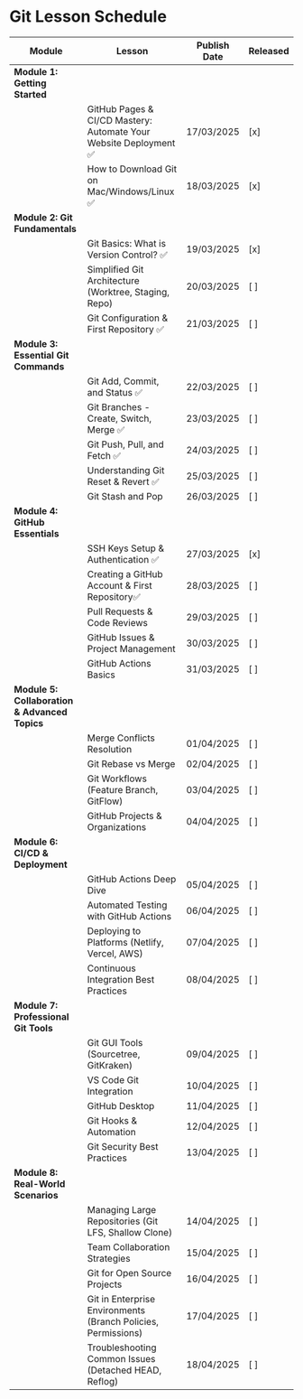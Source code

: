 # Git Lesson Schedule

| **Module**                                    | **Lesson**                                                        | **Publish Date** | **Released** |
| --------------------------------------------- | ----------------------------------------------------------------- | ---------------- | ------------ |
| **Module 1: Getting Started**                 |                                                                   |                  |              |
|                                               | GitHub Pages & CI/CD Mastery: Automate Your Website Deployment ✅ | 17/03/2025       | [x]          |
|                                               | How to Download Git on Mac/Windows/Linux ✅                       | 18/03/2025       | [x]          |
| **Module 2: Git Fundamentals**                |                                                                   |                  |              |
|                                               | Git Basics: What is Version Control? ✅                           | 19/03/2025       | [x]          |
|                                               | Simplified Git Architecture (Worktree, Staging, Repo)             | 20/03/2025       | [ ]          |
|                                               | Git Configuration & First Repository ✅                           | 21/03/2025       | [ ]          |
| **Module 3: Essential Git Commands**          |                                                                   |                  |              |
|                                               | Git Add, Commit, and Status ✅                                    | 22/03/2025       | [ ]          |
|                                               | Git Branches - Create, Switch, Merge ✅                           | 23/03/2025       | [ ]          |
|                                               | Git Push, Pull, and Fetch ✅                                      | 24/03/2025       | [ ]          |
|                                               | Understanding Git Reset & Revert ✅                               | 25/03/2025       | [ ]          |
|                                               | Git Stash and Pop                                                 | 26/03/2025       | [ ]          |
| **Module 4: GitHub Essentials**               |                                                                   |                  |              |
|                                               | SSH Keys Setup & Authentication ✅                                | 27/03/2025       | [x]          |
|                                               | Creating a GitHub Account & First Repository✅                    | 28/03/2025       | [ ]          |
|                                               | Pull Requests & Code Reviews                                      | 29/03/2025       | [ ]          |
|                                               | GitHub Issues & Project Management                                | 30/03/2025       | [ ]          |
|                                               | GitHub Actions Basics                                             | 31/03/2025       | [ ]          |
| **Module 5: Collaboration & Advanced Topics** |                                                                   |                  |              |
|                                               | Merge Conflicts Resolution                                        | 01/04/2025       | [ ]          |
|                                               | Git Rebase vs Merge                                               | 02/04/2025       | [ ]          |
|                                               | Git Workflows (Feature Branch, GitFlow)                           | 03/04/2025       | [ ]          |
|                                               | GitHub Projects & Organizations                                   | 04/04/2025       | [ ]          |
| **Module 6: CI/CD & Deployment**              |                                                                   |                  |              |
|                                               | GitHub Actions Deep Dive                                          | 05/04/2025       | [ ]          |
|                                               | Automated Testing with GitHub Actions                             | 06/04/2025       | [ ]          |
|                                               | Deploying to Platforms (Netlify, Vercel, AWS)                     | 07/04/2025       | [ ]          |
|                                               | Continuous Integration Best Practices                             | 08/04/2025       | [ ]          |
| **Module 7: Professional Git Tools**          |                                                                   |                  |              |
|                                               | Git GUI Tools (Sourcetree, GitKraken)                             | 09/04/2025       | [ ]          |
|                                               | VS Code Git Integration                                           | 10/04/2025       | [ ]          |
|                                               | GitHub Desktop                                                    | 11/04/2025       | [ ]          |
|                                               | Git Hooks & Automation                                            | 12/04/2025       | [ ]          |
|                                               | Git Security Best Practices                                       | 13/04/2025       | [ ]          |
| **Module 8: Real-World Scenarios**            |                                                                   |                  |              |
|                                               | Managing Large Repositories (Git LFS, Shallow Clone)              | 14/04/2025       | [ ]          |
|                                               | Team Collaboration Strategies                                     | 15/04/2025       | [ ]          |
|                                               | Git for Open Source Projects                                      | 16/04/2025       | [ ]          |
|                                               | Git in Enterprise Environments (Branch Policies, Permissions)     | 17/04/2025       | [ ]          |
|                                               | Troubleshooting Common Issues (Detached HEAD, Reflog)             | 18/04/2025       | [ ]          |
